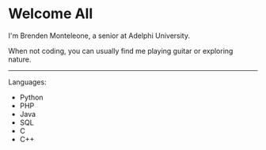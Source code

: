 # Welcome All 

I'm Brenden Monteleone, a senior at Adelphi University. 

When not coding, you can usually find me playing guitar or exploring nature.

--------

Languages:
* Python
* PHP
* Java
* SQL
* C
* C++
<!--
**virtual-feather/virtual-feather** is a ✨ _special_ ✨ repository because its `README.md` (this file) appears on your GitHub profile.

Here are some ideas to get you started:

- 🔭 I’m currently working on ...
- 🌱 I’m currently learning ...
- 👯 I’m looking to collaborate on ...
- 🤔 I’m looking for help with ...
- 💬 Ask me about ...
- 📫 How to reach me: ...
- 😄 Pronouns: ...
- ⚡ Fun fact: ...
-->
